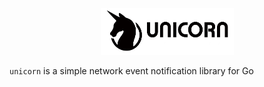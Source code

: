 <p align="center">
<img 
    src="logo.png" 
    width="213" height="75" border="0" alt="unicorn">
<br>
</p>

`unicorn` is a simple network event notification library for Go
